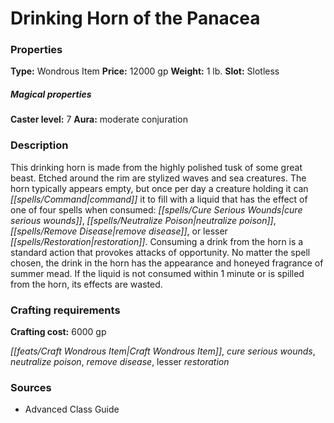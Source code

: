 ﻿---
Title: "Drinking Horn of the Panacea"
Type: "Wondrous Item"
Price: "12000 gp"
Weight: "1 lb."
Slot: "Slotless"
Caster level: "7"
Aura: "moderate conjuration"
Description: |
  "This drinking horn is made from the highly polished tusk of some great beast. Etched around the rim are stylized waves and sea creatures. The horn typically appears empty, but once per day a creature holding it can command it to fill with a liquid that has the effect of one of four spells when consumed: _cure serious wounds_, _neutralize poison_, _remove disease_, or _lesser restoration_. Consuming a drink from the horn is a standard action that provokes attacks of opportunity. No matter the spell chosen, the drink in the horn has the appearance and honeyed fragrance of summer mead. If the liquid is not consumed within 1 minute or is spilled from the horn, its effects are wasted."
Crafting cost: "6000 gp"
Sources: "['Advanced Class Guide']"
---

# Drinking Horn of the Panacea

### Properties

**Type:** Wondrous Item **Price:** 12000 gp **Weight:** 1 lb. **Slot:** Slotless

##### Magical properties

**Caster level:** 7 **Aura:** moderate conjuration

### Description

This drinking horn is made from the highly polished tusk of some great beast. Etched around the rim are stylized waves and sea creatures. The horn typically appears empty, but once per day a creature holding it can _[[spells/Command|command]]_ it to fill with a liquid that has the effect of one of four spells when consumed: _[[spells/Cure Serious Wounds|cure serious wounds]]_, _[[spells/Neutralize Poison|neutralize poison]]_, _[[spells/Remove Disease|remove disease]]_, or lesser _[[spells/Restoration|restoration]]_. Consuming a drink from the horn is a standard action that provokes attacks of opportunity. No matter the spell chosen, the drink in the horn has the appearance and honeyed fragrance of summer mead. If the liquid is not consumed within 1 minute or is spilled from the horn, its effects are wasted.

### Crafting requirements

**Crafting cost:** 6000 gp

_[[feats/Craft Wondrous Item|Craft Wondrous Item]]_, _cure serious wounds_, _neutralize poison_, _remove disease_, lesser _restoration_

### Sources

* Advanced Class Guide